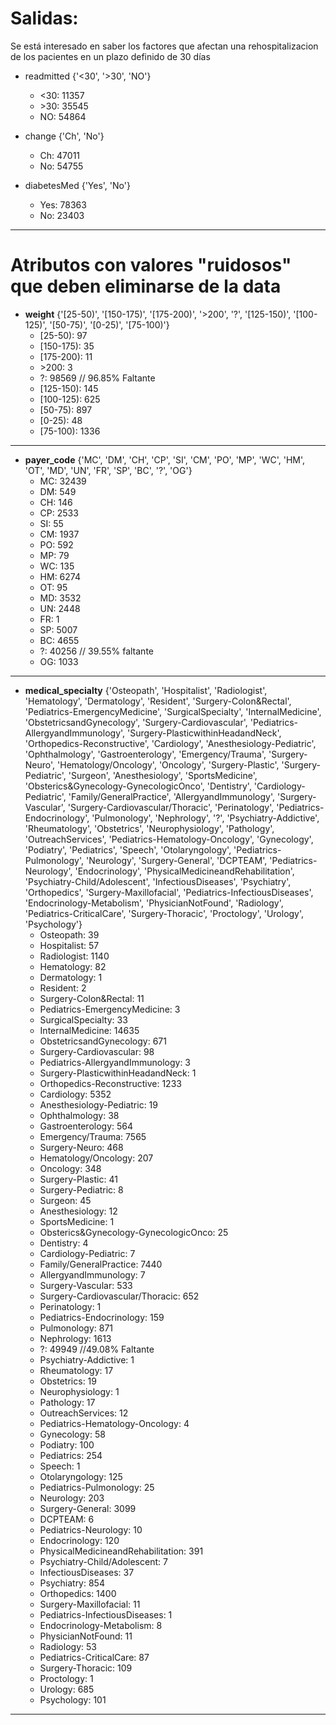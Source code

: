 # Salidas:
Se está interesado en saber los factores que afectan una 
rehospitalizacion de los pacientes en un plazo definido de 30 días

- readmitted {'<30', '>30', 'NO'}
  - <30: 11357
  - \>30: 35545
  - NO: 54864

- change {'Ch', 'No'}
  - Ch: 47011
  - No: 54755

- diabetesMed {'Yes', 'No'}
  - Yes: 78363
  - No: 23403

---

# Atributos con valores "ruidosos" que deben eliminarse de la data


- **weight** {'[25-50)', '[150-175)', '[175-200)', '>200', '?', '[125-150)', '[100-125)', '[50-75)', '[0-25)', '[75-100)'}
  - [25-50): 97
  - [150-175): 35
  - [175-200): 11
  - \>200: 3
  - ?: 98569 // 96.85% Faltante
  - [125-150): 145
  - [100-125): 625
  - [50-75): 897
  - [0-25): 48
  - [75-100): 1336
---

- **payer_code** {'MC', 'DM', 'CH', 'CP', 'SI', 'CM', 'PO', 'MP', 'WC', 'HM', 'OT', 'MD', 'UN', 'FR', 'SP', 'BC', '?', 'OG'}
  - MC: 32439
  - DM: 549
  - CH: 146
  - CP: 2533
  - SI: 55
  - CM: 1937
  - PO: 592
  - MP: 79
  - WC: 135
  - HM: 6274
  - OT: 95
  - MD: 3532
  - UN: 2448
  - FR: 1
  - SP: 5007
  - BC: 4655
  - ?: 40256  // 39.55% faltante
  - OG: 1033
---

- **medical_specialty** {'Osteopath', 'Hospitalist', 'Radiologist', 'Hematology', 'Dermatology', 'Resident', 'Surgery-Colon&Rectal', 'Pediatrics-EmergencyMedicine', 'SurgicalSpecialty', 'InternalMedicine', 'ObstetricsandGynecology', 'Surgery-Cardiovascular', 'Pediatrics-AllergyandImmunology', 'Surgery-PlasticwithinHeadandNeck', 'Orthopedics-Reconstructive', 'Cardiology', 'Anesthesiology-Pediatric', 'Ophthalmology', 'Gastroenterology', 'Emergency/Trauma', 'Surgery-Neuro', 'Hematology/Oncology', 'Oncology', 'Surgery-Plastic', 'Surgery-Pediatric', 'Surgeon', 'Anesthesiology', 'SportsMedicine', 'Obsterics&Gynecology-GynecologicOnco', 'Dentistry', 'Cardiology-Pediatric', 'Family/GeneralPractice', 'AllergyandImmunology', 'Surgery-Vascular', 'Surgery-Cardiovascular/Thoracic', 'Perinatology', 'Pediatrics-Endocrinology', 'Pulmonology', 'Nephrology', '?', 'Psychiatry-Addictive', 'Rheumatology', 'Obstetrics', 'Neurophysiology', 'Pathology', 'OutreachServices', 'Pediatrics-Hematology-Oncology', 'Gynecology', 'Podiatry', 'Pediatrics', 'Speech', 'Otolaryngology', 'Pediatrics-Pulmonology', 'Neurology', 'Surgery-General', 'DCPTEAM', 'Pediatrics-Neurology', 'Endocrinology', 'PhysicalMedicineandRehabilitation', 'Psychiatry-Child/Adolescent', 'InfectiousDiseases', 'Psychiatry', 'Orthopedics', 'Surgery-Maxillofacial', 'Pediatrics-InfectiousDiseases', 'Endocrinology-Metabolism', 'PhysicianNotFound', 'Radiology', 'Pediatrics-CriticalCare', 'Surgery-Thoracic', 'Proctology', 'Urology', 'Psychology'}
  - Osteopath: 39
  - Hospitalist: 57
  - Radiologist: 1140
  - Hematology: 82
  - Dermatology: 1
  - Resident: 2
  - Surgery-Colon&Rectal: 11
  - Pediatrics-EmergencyMedicine: 3
  - SurgicalSpecialty: 33
  - InternalMedicine: 14635
  - ObstetricsandGynecology: 671
  - Surgery-Cardiovascular: 98
  - Pediatrics-AllergyandImmunology: 3
  - Surgery-PlasticwithinHeadandNeck: 1
  - Orthopedics-Reconstructive: 1233
  - Cardiology: 5352
  - Anesthesiology-Pediatric: 19
  - Ophthalmology: 38
  - Gastroenterology: 564
  - Emergency/Trauma: 7565
  - Surgery-Neuro: 468
  - Hematology/Oncology: 207
  - Oncology: 348
  - Surgery-Plastic: 41
  - Surgery-Pediatric: 8
  - Surgeon: 45
  - Anesthesiology: 12
  - SportsMedicine: 1
  - Obsterics&Gynecology-GynecologicOnco: 25
  - Dentistry: 4
  - Cardiology-Pediatric: 7
  - Family/GeneralPractice: 7440
  - AllergyandImmunology: 7
  - Surgery-Vascular: 533
  - Surgery-Cardiovascular/Thoracic: 652
  - Perinatology: 1
  - Pediatrics-Endocrinology: 159
  - Pulmonology: 871
  - Nephrology: 1613
  - ?: 49949  //49.08% Faltante
  - Psychiatry-Addictive: 1
  - Rheumatology: 17
  - Obstetrics: 19
  - Neurophysiology: 1
  - Pathology: 17
  - OutreachServices: 12
  - Pediatrics-Hematology-Oncology: 4
  - Gynecology: 58
  - Podiatry: 100
  - Pediatrics: 254
  - Speech: 1
  - Otolaryngology: 125
  - Pediatrics-Pulmonology: 25
  - Neurology: 203
  - Surgery-General: 3099
  - DCPTEAM: 6
  - Pediatrics-Neurology: 10
  - Endocrinology: 120
  - PhysicalMedicineandRehabilitation: 391
  - Psychiatry-Child/Adolescent: 7
  - InfectiousDiseases: 37
  - Psychiatry: 854
  - Orthopedics: 1400
  - Surgery-Maxillofacial: 11
  - Pediatrics-InfectiousDiseases: 1
  - Endocrinology-Metabolism: 8
  - PhysicianNotFound: 11
  - Radiology: 53
  - Pediatrics-CriticalCare: 87
  - Surgery-Thoracic: 109
  - Proctology: 1
  - Urology: 685
  - Psychology: 101
---
